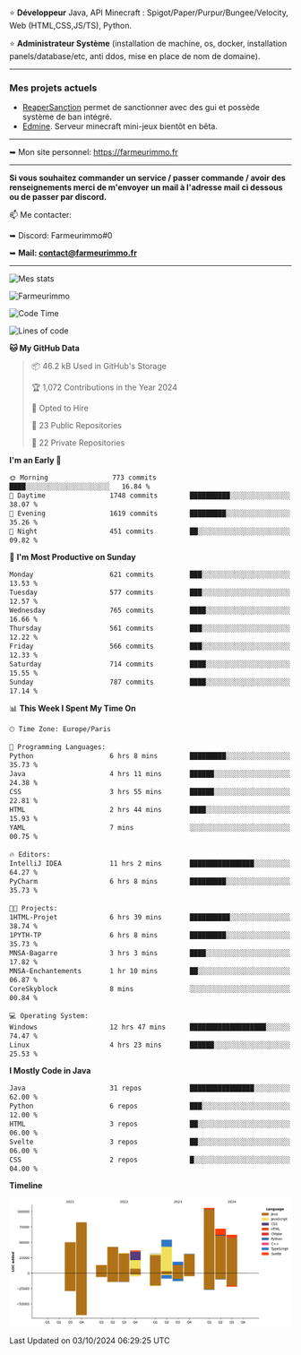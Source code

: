 ⭐ **Développeur** Java, API Minecraft : Spigot/Paper/Purpur/Bungee/Velocity, Web (HTML,CSS,JS/TS), Python.

⭐ **Administrateur Système** (installation de machine, os, docker, installation panels/database/etc, anti ddos, mise en place de nom de domaine).

---

### Mes projets actuels
- [ReaperSanction](https://www.spigotmc.org/resources/reapersanction.89580/) permet de sanctionner avec des gui et possède système de ban intégré.
- [Edmine](https://edmine.net). Serveur minecraft mini-jeux bientôt en bêta.

---

➥ Mon site personnel: https://farmeurimmo.fr

---

**Si vous souhaitez commander un service / passer commande / avoir des renseignements merci de m'envoyer un mail à l'adresse mail ci dessous ou de passer par discord.**

📫 Me contacter:
 
   ➥ Discord: Farmeurimmo#0
   
   ➥ **Mail: contact@farmeurimmo.fr**

---

![Mes stats](https://github-readme-stats.farmeurimmo.fr/api?username=Farmeurimmo&count_private=true&show_icons=true&theme=radical)

<img src="https://komarev.com/ghpvc/?username=Farmeurimmo" alt="Farmeurimmo" />

<!--START_SECTION:waka-->
![Code Time](http://img.shields.io/badge/Code%20Time-1%2C585%20hrs%2029%20mins-blue)

![Lines of code](https://img.shields.io/badge/From%20Hello%20World%20I%27ve%20Written-632.9%20thousand%20lines%20of%20code-blue)

**🐱 My GitHub Data** 

> 📦 46.2 kB Used in GitHub's Storage 
 > 
> 🏆 1,072 Contributions in the Year 2024
 > 
> 💼 Opted to Hire
 > 
> 📜 23 Public Repositories 
 > 
> 🔑 22 Private Repositories 
 > 
**I'm an Early 🐤** 

```text
🌞 Morning                773 commits         ████░░░░░░░░░░░░░░░░░░░░░   16.84 % 
🌆 Daytime                1748 commits        ██████████░░░░░░░░░░░░░░░   38.07 % 
🌃 Evening                1619 commits        █████████░░░░░░░░░░░░░░░░   35.26 % 
🌙 Night                  451 commits         ██░░░░░░░░░░░░░░░░░░░░░░░   09.82 % 
```
📅 **I'm Most Productive on Sunday** 

```text
Monday                   621 commits         ███░░░░░░░░░░░░░░░░░░░░░░   13.53 % 
Tuesday                  577 commits         ███░░░░░░░░░░░░░░░░░░░░░░   12.57 % 
Wednesday                765 commits         ████░░░░░░░░░░░░░░░░░░░░░   16.66 % 
Thursday                 561 commits         ███░░░░░░░░░░░░░░░░░░░░░░   12.22 % 
Friday                   566 commits         ███░░░░░░░░░░░░░░░░░░░░░░   12.33 % 
Saturday                 714 commits         ████░░░░░░░░░░░░░░░░░░░░░   15.55 % 
Sunday                   787 commits         ████░░░░░░░░░░░░░░░░░░░░░   17.14 % 
```


📊 **This Week I Spent My Time On** 

```text
🕑︎ Time Zone: Europe/Paris

💬 Programming Languages: 
Python                   6 hrs 8 mins        █████████░░░░░░░░░░░░░░░░   35.73 % 
Java                     4 hrs 11 mins       ██████░░░░░░░░░░░░░░░░░░░   24.38 % 
CSS                      3 hrs 55 mins       ██████░░░░░░░░░░░░░░░░░░░   22.81 % 
HTML                     2 hrs 44 mins       ████░░░░░░░░░░░░░░░░░░░░░   15.93 % 
YAML                     7 mins              ░░░░░░░░░░░░░░░░░░░░░░░░░   00.75 % 

🔥 Editors: 
IntelliJ IDEA            11 hrs 2 mins       ████████████████░░░░░░░░░   64.27 % 
PyCharm                  6 hrs 8 mins        █████████░░░░░░░░░░░░░░░░   35.73 % 

🐱‍💻 Projects: 
1HTML-Projet             6 hrs 39 mins       ██████████░░░░░░░░░░░░░░░   38.74 % 
1PYTH-TP                 6 hrs 8 mins        █████████░░░░░░░░░░░░░░░░   35.73 % 
MNSA-Bagarre             3 hrs 3 mins        ████░░░░░░░░░░░░░░░░░░░░░   17.82 % 
MNSA-Enchantements       1 hr 10 mins        ██░░░░░░░░░░░░░░░░░░░░░░░   06.87 % 
CoreSkyblock             8 mins              ░░░░░░░░░░░░░░░░░░░░░░░░░   00.84 % 

💻 Operating System: 
Windows                  12 hrs 47 mins      ███████████████████░░░░░░   74.47 % 
Linux                    4 hrs 23 mins       ██████░░░░░░░░░░░░░░░░░░░   25.53 % 
```

**I Mostly Code in Java** 

```text
Java                     31 repos            ████████████████░░░░░░░░░   62.00 % 
Python                   6 repos             ███░░░░░░░░░░░░░░░░░░░░░░   12.00 % 
HTML                     3 repos             ██░░░░░░░░░░░░░░░░░░░░░░░   06.00 % 
Svelte                   3 repos             ██░░░░░░░░░░░░░░░░░░░░░░░   06.00 % 
CSS                      2 repos             █░░░░░░░░░░░░░░░░░░░░░░░░   04.00 % 
```



**Timeline**

![Lines of Code chart](https://raw.githubusercontent.com/Farmeurimmo/Farmeurimmo/main/assets/bar_graph.png)


 Last Updated on 03/10/2024 06:29:25 UTC
<!--END_SECTION:waka-->
